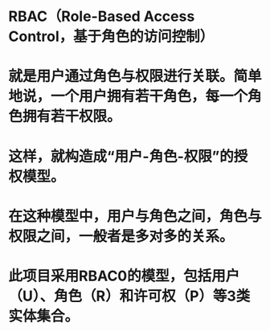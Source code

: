 # RBAC（Role-Based Access Control，基于角色的访问控制）
# 就是用户通过角色与权限进行关联。简单地说，一个用户拥有若干角色，每一个角色拥有若干权限。
# 这样，就构造成“用户-角色-权限”的授权模型。
# 在这种模型中，用户与角色之间，角色与权限之间，一般者是多对多的关系。
# 此项目采用RBAC0的模型，包括用户（U）、角色（R）和许可权（P）等3类实体集合。


